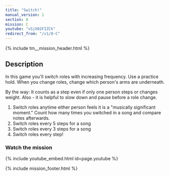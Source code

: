 ```yaml
---
title: "Switch!"
manual_version: 1
section: 8
mission: C
youtube: "vSjX02FIZCk"
redirect_from: "/v1/8-C"
---
```


{% include tm__mission_header.html %}

## Description

In this game you'll switch roles with increasing frequency. Use a practice hold. When you change roles, change which person's arms are underneath. 

By the way: It counts as a step even if only one person steps or changes weight. Also - it is helpful to slow down and pause before a role change. 

1. Switch roles anytime either person feels it is a "musically significant moment." Count how many times you switched in a song and compare notes afterwards. 
2. Switch roles every 5 steps for a song
3. Switch roles every 3 steps for a song
4. Switch roles every step! 

### Watch the mission

{% include youtube_embed.html id=page.youtube %}

{% include mission_footer.html %}
